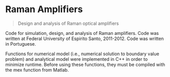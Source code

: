 # Raman Amplifiers
> Design and analysis of Raman optical amplifiers

Code for simulation, design, and analysis of Raman amplifiers. Code was written at Federal University of Espirito Santo, 2011-2012. Code was written in Portuguese. 

Functions for numerical model (i.e., numerical solution to boundary value problem) and analytical model were implemented in C++ in order to minimize runtime. Before using these functions, they must be compiled with the mex function from Matlab.